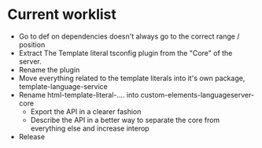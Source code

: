 # Current worklist

- Go to def on dependencies doesn't always go to the correct range / position
- Extract The Template literal tsconfig plugin from the "Core" of the server.
- Rename the plugin
- Move everything related to the template literals into it's own package, template-language-service
- Rename html-template-literal-.... into custom-elements-languageserver-core
    - Export the API in a clearer fashion
    - Describe the API in a better way to separate the core from everything else and increase interop
- Release

